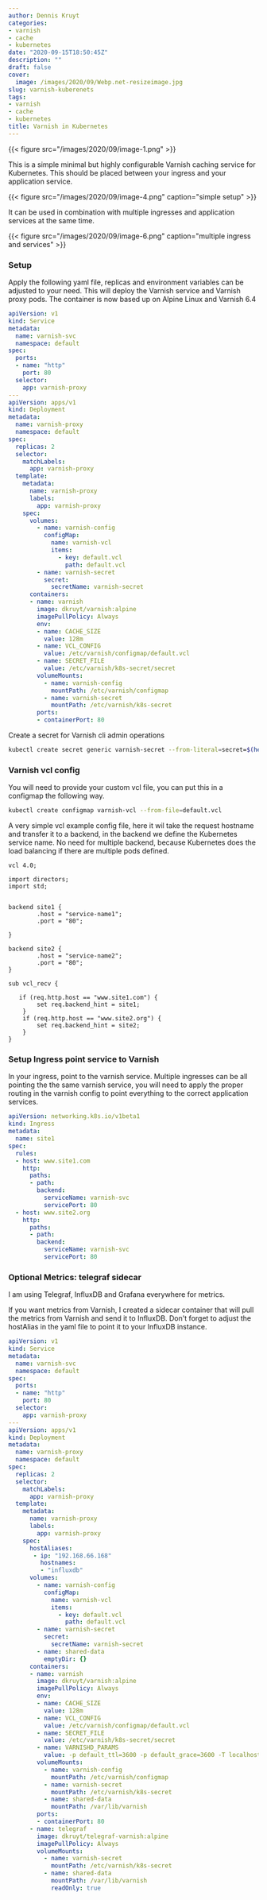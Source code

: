 ```yaml
---
author: Dennis Kruyt
categories:
- varnish
- cache
- kubernetes
date: "2020-09-15T18:50:45Z"
description: ""
draft: false
cover:
  image: /images/2020/09/Webp.net-resizeimage.jpg
slug: varnish-kuberenets
tags:
- varnish
- cache
- kubernetes
title: Varnish in Kubernetes
---
```



{{< figure src="/images/2020/09/image-1.png" >}}

This is a simple minimal but highly configurable Varnish caching service for Kubernetes. This should be placed between your ingress and your application service.

{{< figure src="/images/2020/09/image-4.png" caption="simple setup" >}}

It can be used in combination with multiple ingresses and application services at the same time.

{{< figure src="/images/2020/09/image-6.png" caption="multiple ingress and services" >}}

### Setup

Apply the following yaml file, replicas and environment variables can be adjusted to your need. This will deploy the Varnish service and Varnish proxy pods. The container is now based up on Alpine Linux and Varnish 6.4

```yaml
apiVersion: v1
kind: Service
metadata:
  name: varnish-svc
  namespace: default
spec:
  ports:
  - name: "http"
    port: 80
  selector:
    app: varnish-proxy
---
apiVersion: apps/v1
kind: Deployment
metadata:
  name: varnish-proxy
  namespace: default
spec:
  replicas: 2
  selector:
    matchLabels:
      app: varnish-proxy
  template:
    metadata:
      name: varnish-proxy
      labels:
        app: varnish-proxy
    spec:
      volumes:
        - name: varnish-config
          configMap:
            name: varnish-vcl
            items:
              - key: default.vcl
                path: default.vcl
        - name: varnish-secret
          secret:
            secretName: varnish-secret
      containers:
      - name: varnish
        image: dkruyt/varnish:alpine
        imagePullPolicy: Always
        env:
        - name: CACHE_SIZE
          value: 128m
        - name: VCL_CONFIG
          value: /etc/varnish/configmap/default.vcl
        - name: SECRET_FILE
          value: /etc/varnish/k8s-secret/secret
        volumeMounts:
          - name: varnish-config
            mountPath: /etc/varnish/configmap
          - name: varnish-secret
            mountPath: /etc/varnish/k8s-secret
        ports:
        - containerPort: 80

```

Create a secret for Varnish cli admin operations

```bash
kubectl create secret generic varnish-secret --from-literal=secret=$(head -c32 /dev/urandom  | base64)

```

### Varnish vcl config

You will need to provide your custom vcl file, you can put this in a configmap the following way.

```bash
kubectl create configmap varnish-vcl --from-file=default.vcl

```

A very simple vcl example config file, here it wil take the request hostname and transfer it to a backend, in the backend we define the Kubernetes service name. No need for multiple backend, because Kubernetes does the load balancing if there are multiple pods defined.

```
vcl 4.0;

import directors;
import std;


backend site1 {
        .host = "service-name1";
        .port = "80";

}

backend site2 {
        .host = "service-name2";
        .port = "80";
}

sub vcl_recv {

   if (req.http.host == "www.site1.com") {
        set req.backend_hint = site1;
    }
    if (req.http.host == "www.site2.org") {
        set req.backend_hint = site2;
    }
}

```

### Setup Ingress point service to Varnish

In your ingress, point to the varnish service. Multiple ingresses can be all pointing the the same varnish service, you will need to apply the proper routing in the varnish config to point everything to the correct application services.

```yaml
apiVersion: networking.k8s.io/v1beta1
kind: Ingress
metadata:
  name: site1
spec:
  rules:
  - host: www.site1.com
    http:
      paths:
      - path:
        backend:
          serviceName: varnish-svc
          servicePort: 80
  - host: www.site2.org
    http:
      paths:
      - path:
        backend:
          serviceName: varnish-svc
          servicePort: 80

```

### Optional Metrics: telegraf sidecar

I am using Telegraf, InfluxDB and Grafana everywhere for metrics.

If you want metrics from Varnish, I created a sidecar container that will pull the metrics from Varnish and send it to InfluxDB. Don't forget to adjust the hostAlias in the yaml file to point it to your InfluxDB instance.

```yaml
apiVersion: v1
kind: Service
metadata:
  name: varnish-svc
  namespace: default
spec:
  ports:
  - name: "http"
    port: 80
  selector:
    app: varnish-proxy
---
apiVersion: apps/v1
kind: Deployment
metadata:
  name: varnish-proxy
  namespace: default
spec:
  replicas: 2
  selector:
    matchLabels:
      app: varnish-proxy
  template:
    metadata:
      name: varnish-proxy
      labels:
        app: varnish-proxy
    spec:
      hostAliases:
       - ip: "192.168.66.168"
         hostnames:
         - "influxdb"
      volumes:
        - name: varnish-config
          configMap:
            name: varnish-vcl
            items:
              - key: default.vcl
                path: default.vcl
        - name: varnish-secret
          secret:
            secretName: varnish-secret
        - name: shared-data
          emptyDir: {}
      containers:
      - name: varnish
        image: dkruyt/varnish:alpine
        imagePullPolicy: Always
        env:
        - name: CACHE_SIZE
          value: 128m
        - name: VCL_CONFIG
          value: /etc/varnish/configmap/default.vcl
        - name: SECRET_FILE
          value: /etc/varnish/k8s-secret/secret
        - name: VARNISHD_PARAMS
          value: -p default_ttl=3600 -p default_grace=3600 -T localhost:6082
        volumeMounts:
          - name: varnish-config
            mountPath: /etc/varnish/configmap
          - name: varnish-secret
            mountPath: /etc/varnish/k8s-secret
          - name: shared-data
            mountPath: /var/lib/varnish
        ports:
        - containerPort: 80
      - name: telegraf
        image: dkruyt/telegraf-varnish:alpine
        imagePullPolicy: Always
        volumeMounts:
          - name: varnish-secret
            mountPath: /etc/varnish/k8s-secret
          - name: shared-data
            mountPath: /var/lib/varnish
            readOnly: true
```



